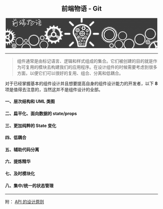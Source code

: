 <div align="center">

## 前端物语 - Git

  <img src="./../resource/chatAbout_header.png" width="500" />

</div>

---

> 组件通常是由标记语言、逻辑和样式组成的集合。它们被创建的目的就是作为可复用的模块去构建我们的应用程序。在设计组件的时候需要考虑到很多方面，以便它们可以很好的复用、组合、分离和低耦合。

对于已经掌握基本的组件设计并且想要提高自身的组件设计能力的开发者，以下 **8** 项是值得去注意的，当然这并不是组件设计的全部。

#### 一、层次结构和 UML 类图

#### 二、扁平化、面向数据的 state/props

#### 三、更加纯粹的 State 变化

#### 四、低耦合

#### 五、辅助代码分离

#### 六、提炼精华

#### 七、及时模块化

#### 八、集中/统一的状态管理

---

附： [API 的设计原则](https://github.com/dt-fe/weekly/blob/v2/023.%E7%B2%BE%E8%AF%BB%E3%80%8AAPI%E8%AE%BE%E8%AE%A1%E5%8E%9F%E5%88%99%E3%80%8B.md)
